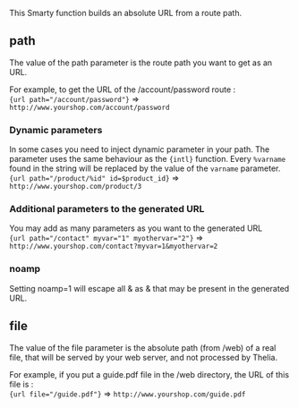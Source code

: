 This Smarty function builds an absolute URL from a route path.


## path
The value of the path parameter is the route path you want to get as an URL.

For example, to get the URL of the /account/password route :    
`{url path="/account/password"}` => `http://www.yourshop.com/account/password`

### Dynamic parameters
In some cases you need to inject dynamic parameter in your path. The parameter uses the same behaviour as the `{intl}` function. Every `%varname` found in the string will be replaced by the value of the `varname` parameter.    
`{url path="/product/%id" id=$product_id}` => `http://www.yourshop.com/product/3`

### Additional parameters to the generated URL
You may add as many parameters as you want to the generated URL    
`{url path="/contact" myvar="1" myothervar="2"}` => `http://www.yourshop.com/contact?myvar=1&myothervar=2`

### noamp
Setting noamp=1 will escape all & as &amp; that may be present in the generated URL.


## file
The value of the file parameter is the absolute path (from /web) of a real file, that will be served by your web server, and not processed by Thelia.

For example, if you put a guide.pdf file in the /web directory, the URL of this file is :    
`{url file="/guide.pdf"}` => `http://www.yourshop.com/guide.pdf`